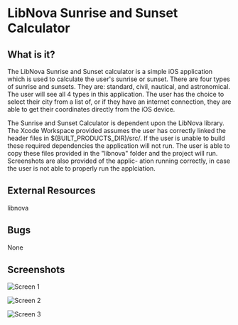 LibNova Sunrise and Sunset Calculator
=====================================

What is it?
-----------
The LibNova Sunrise and Sunset calculator is a simple iOS application which is used
to calculate the user's sunrise or sunset. There are four types of sunrise and sunsets.
They are: standard, civil, nautical, and astronomical. The user will see all 4 types
in this application. The user has the choice to select their city from a list of, or
if they have an internet connection, they are able to get their coordinates directly
from the iOS device.

The Sunrise and Sunset Calculator is dependent upon the LibNova library. The Xcode
Workspace provided assumes the user has correctly linked the header files in
$(BUILT_PRODUCTS_DIR)/src/. If the user is unable to build these required dependencies
the application will not run. The user is able to copy these files provided in the
"libnova" folder and the project will run. Screenshots are also provided of the applic-
ation running correctly, in case the user is not able to properly run the applciation.

External Resources
------------------
libnova

Bugs
----
None

Screenshots
-----------
![Screen 1](https://raw.githubusercontent.com/ajmauricio/LibNovaSunriseAndSunsetCalculator/master/screen1.png)

![Screen 2](https://raw.githubusercontent.com/ajmauricio/LibNovaSunriseAndSunsetCalculator/master/screen2.png)

![Screen 3](https://raw.githubusercontent.com/ajmauricio/LibNovaSunriseAndSunsetCalculator/master/screen3.png)